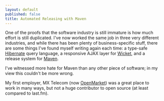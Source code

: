 ```yaml
---
layout: default
published: false
title: Automated Releasing with Maven
---
```


One of the proofs that the software industry is still immature is how much effort is still duplicated. I've now worked the same job in three very different industries, and while there has been plenty of business-specific stuff, there are some things I've found myself writing again each time: a type-safe [Hibernate](http://www.hibernate.org) query language, a responsive AJAX layer for [Wicket](http://wicket.apache.org), and a release system for [Maven](http://maven.apache.org).

I've witnessed more hate for Maven than any other piece of software; in my view this couldn't be more wrong. 

My first employer, MX Telecom (now [OpenMarket](http://www.openmarket.com)) was a great place to work in many ways, but not a huge contributor to open source (at least compared to last.fm). 